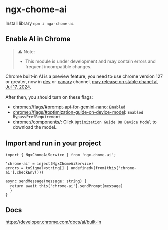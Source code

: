 # ngx-chome-ai

Install library ```npm i ngx-chome-ai```

## Enable AI in Chrome

> ⚠️ Note:
> * This module is under development and may contain errors and frequent incompatible changes.


Chrome built-in AI is a preview feature, you need to use chrome version 127 or greater, now in [dev](https://www.google.com/chrome/dev/?extra=devchannel) or [canary](https://www.google.com/chrome/canary/) channel, [may release on stable chanel at Jul 17, 2024](https://chromestatus.com/roadmap).

After then, you should turn on these flags:
* [chrome://flags/#prompt-api-for-gemini-nano](chrome://flags/#prompt-api-for-gemini-nano): `Enabled`
* [chrome://flags/#optimization-guide-on-device-model](chrome://flags/#optimization-guide-on-device-model): `Enabled BypassPrefRequirement`
* [chrome://components/](chrome://components/): Click `Optimization Guide On Device Model` to download the model.


## Import and run in your project

```
import { NgxChomeAiService } from 'ngx-chome-ai';

'chrome-ai' = inject(NgxChomeAiService)
errors = toSignal<string[] | undefined>(from(this['chrome-ai'].checkEnv()))

async sendMessage(message: string) {
  return await this['chrome-ai'].sendPrompt(message)
  }
}
```

## Docs
https://developer.chrome.com/docs/ai/built-in